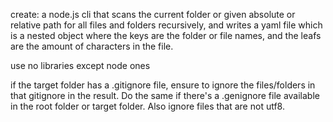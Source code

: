 create: a node.js cli that scans the current folder or given absolute or relative path for all files and folders recursively, and writes a yaml file which is a nested object where the keys are the folder or file names, and the leafs are the amount of characters in the file.

use no libraries except node ones

if the target folder has a .gitignore file, ensure to ignore the files/folders in that gitignore in the result. Do the same if there's a .genignore file available in the root folder or target folder. Also ignore files that are not utf8.
